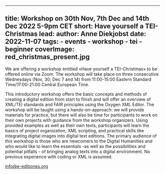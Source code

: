 
---
title: Workshop on 30th Nov, 7th Dec and 14th Dec 2022 5-9pm CET
short: Have yourself a TEI-Christmas
lead:
author: Anne Diekjobst
date: 2022-11-07
tags:
    - events
    - workshop
    - tei
    - beginner
coverImage: red_christmas_present.jpg
---

We are offering a workshop entitled «Have yourself a TEI-Christmas» to be offered online via Zoom. The workshop will take place on three consecutive Wednesdays (Nov, 30; Dec 7 and 14) from 11:00-15:00 Eastern Standard Time/17:00-21:00 Central European Time.

This introductory workshop offers the basic concepts and methods of creating a digital edition from start to finish and will offer an overview of XML/TEI standards and FAIR principles using the Oxygen XML Editor. The workshop will be taught using a hands-on-approach: we will provide materials for practice, but there will also be time for participants to work on their own projects with guidance from the workshop organizers. Using provided examples as well as their own texts, participants will learn the basics of project organization, XML scripting, and practical skills like integrating digital images into digital text editions. The primary audience of this workshop is those who are newcomers to the Digital Humanities and who would like to learn the essentials -as well as the possibilities and potential pitfalls - of bringing analog texts into a digital environment. No previous experience with coding or XML is assumed.

[info@e-editiones.org](mailto:info@e-editiones.org)
